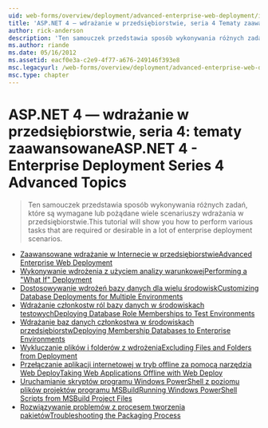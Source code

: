 ```yaml
---
uid: web-forms/overview/deployment/advanced-enterprise-web-deployment/index
title: 'ASP.NET 4 — wdrażanie w przedsiębiorstwie, seria 4 Tematy zaawansowane | Dokumentacja firmy Microsoft'
author: rick-anderson
description: 'Ten samouczek przedstawia sposób wykonywania różnych zadań, które są wymagane lub pożądane wiele scenariuszy wdrażania w przedsiębiorstwie.'
ms.author: riande
ms.date: 05/16/2012
ms.assetid: eacf0e3a-c2e9-4f77-a676-249146f393e8
msc.legacyurl: /web-forms/overview/deployment/advanced-enterprise-web-deployment
msc.type: chapter
---
```

<a name="aspnet-4---enterprise-deployment-series-4-advanced-topics"></a><span data-ttu-id="7ba0c-103">ASP.NET 4 — wdrażanie w przedsiębiorstwie, seria 4: tematy zaawansowane</span><span class="sxs-lookup"><span data-stu-id="7ba0c-103">ASP.NET 4 - Enterprise Deployment Series 4 Advanced Topics</span></span>
====================
> <span data-ttu-id="7ba0c-104">Ten samouczek przedstawia sposób wykonywania różnych zadań, które są wymagane lub pożądane wiele scenariuszy wdrażania w przedsiębiorstwie.</span><span class="sxs-lookup"><span data-stu-id="7ba0c-104">This tutorial will show you how to perform various tasks that are required or desirable in a lot of enterprise deployment scenarios.</span></span>


- [<span data-ttu-id="7ba0c-105">Zaawansowane wdrażanie w Internecie w przedsiębiorstwie</span><span class="sxs-lookup"><span data-stu-id="7ba0c-105">Advanced Enterprise Web Deployment</span></span>](advanced-enterprise-web-deployment.md)
- [<span data-ttu-id="7ba0c-106">Wykonywanie wdrożenia z użyciem analizy warunkowej</span><span class="sxs-lookup"><span data-stu-id="7ba0c-106">Performing a "What If" Deployment</span></span>](performing-a-what-if-deployment.md)
- [<span data-ttu-id="7ba0c-107">Dostosowywanie wdrożeń bazy danych dla wielu środowisk</span><span class="sxs-lookup"><span data-stu-id="7ba0c-107">Customizing Database Deployments for Multiple Environments</span></span>](customizing-database-deployments-for-multiple-environments.md)
- [<span data-ttu-id="7ba0c-108">Wdrażanie członkostw ról bazy danych w środowiskach testowych</span><span class="sxs-lookup"><span data-stu-id="7ba0c-108">Deploying Database Role Memberships to Test Environments</span></span>](deploying-database-role-memberships-to-test-environments.md)
- [<span data-ttu-id="7ba0c-109">Wdrażanie baz danych członkostwa w środowiskach przedsiębiorstw</span><span class="sxs-lookup"><span data-stu-id="7ba0c-109">Deploying Membership Databases to Enterprise Environments</span></span>](deploying-membership-databases-to-enterprise-environments.md)
- [<span data-ttu-id="7ba0c-110">Wykluczanie plików i folderów z wdrożenia</span><span class="sxs-lookup"><span data-stu-id="7ba0c-110">Excluding Files and Folders from Deployment</span></span>](excluding-files-and-folders-from-deployment.md)
- [<span data-ttu-id="7ba0c-111">Przełączanie aplikacji internetowej w tryb offline za pomocą narzędzia Web Deploy</span><span class="sxs-lookup"><span data-stu-id="7ba0c-111">Taking Web Applications Offline with Web Deploy</span></span>](taking-web-applications-offline-with-web-deploy.md)
- [<span data-ttu-id="7ba0c-112">Uruchamianie skryptów programu Windows PowerShell z poziomu plików projektów programu MSBuild</span><span class="sxs-lookup"><span data-stu-id="7ba0c-112">Running Windows PowerShell Scripts from MSBuild Project Files</span></span>](running-windows-powershell-scripts-from-msbuild-project-files.md)
- [<span data-ttu-id="7ba0c-113">Rozwiązywanie problemów z procesem tworzenia pakietów</span><span class="sxs-lookup"><span data-stu-id="7ba0c-113">Troubleshooting the Packaging Process</span></span>](troubleshooting-the-packaging-process.md)
